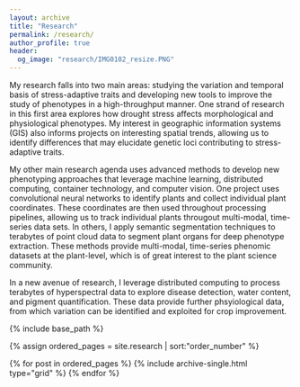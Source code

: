 ```yaml
---
layout: archive
title: "Research"
permalink: /research/
author_profile: true
header:
  og_image: "research/IMG0102_resize.PNG"
---
```


My research falls into two main areas: studying the variation and temporal basis of stress-adaptive traits and developing new tools to improve the study of phenotypes in a high-throughput manner. One strand of research in this first area explores how drought stress affects morphological and physiological phenotypes. My interest in geographic information systems (GIS) also informs projects on interesting spatial trends, allowing us to identify differences that may elucidate genetic loci contributing to stress-adaptive traits.

My other main research agenda uses advanced methods to develop new phenotyping approaches that leverage machine learning, distributed computing, container technology, and computer vision. One project uses convolutional neural networks to identify plants and collect individual plant coordinates. These coordinates are then used throughout processing pipelines, allowing us to track individual plants througout multi-modal, time-series data sets. In others, I apply semantic segmentation techniques to terabytes of point cloud data to segment plant organs for deep phenotype extraction. These methods provide multi-modal, time-series phenomic datasets at the plant-level, which is of great interest to the plant science community.

In a new avenue of research, I leverage distributed computing to process terabytes of hyperspectral data to explore disease detection, water content, and pigment quantification. These data provide further phsyiological data, from which variation can be identified and exploited for crop improvement.

<!-- <nbsp> -->

{% include base_path %}

{% assign ordered_pages = site.research | sort:"order_number" %}

{% for post in ordered_pages %}
  {% include archive-single.html type="grid" %}
{% endfor %}